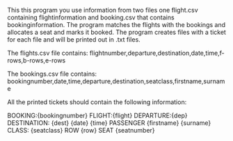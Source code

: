 
This this program you use information from two files one flight.csv containing flightinformation and booking.csv that contains bookinginformation.
The program matches the flights with the bookings and allocates a seat and marks it booked.
The program creates files with a ticket for each file and will be printed out in .txt files. 




The flights.csv file contains:
flightnumber,departure,destination,date,time,f-rows,b-rows,e-rows

The bookings.csv file contains:
bookingnumber,date,time,departure,destination,seatclass,firstname,surname


All the printed tickets should contain the following information:

BOOKING:{bookingnumber} 
FLIGHT:{flight} DEPARTURE:{dep} DESTINATION: {dest} {date} {time}
PASSENGER {firstname} {surname}
CLASS: {seatclass}
ROW {row} SEAT {seatnumber}
